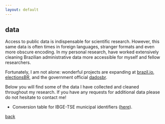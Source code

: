 ```yaml
---
layout: default
---
```


## data

Access to public data is indispensable for scientific research. However, this same data is often times in foreign languages, stranger formats and even more obscure encoding. In my personal research, have worked extensively cleaning Brazilian administrative data more accessible for myself and fellow researchers.

Fortunately, I am not alone: wonderful projects are expanding at [brazil.io](https://brasil.io/home/), [electionsBR](http://electionsbr.com/), and the government official [dadosbr](https://github.com/dadosgovbr).

Below you will find some of the data I have collected and cleaned throughout my research. If you have any requests for additional data please do not hesitate to contact me!

- Conversion table for IBGE-TSE municipal identifiers ([here](/data/cod_ibge_tse.csv)).
<!-- electoral data -->
<!-- electoral identifiers -->
<!-- campaign contributions -->
<!-- prova brasil -->
<!-- census data: 2000 and 2010 -->

[back](/)